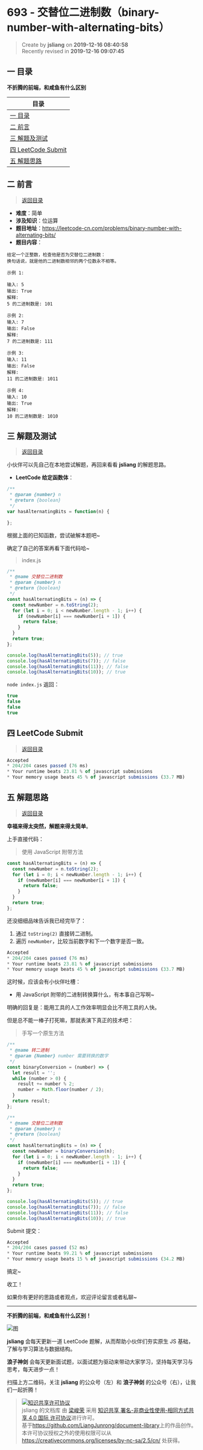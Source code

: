 693 - 交替位二进制数（binary-number-with-alternating-bits）
===

> Create by **jsliang** on **2019-12-16 08:40:58**  
> Recently revised in **2019-12-16 09:07:45**

## <a name="chapter-one" id="chapter-one"></a>一 目录

**不折腾的前端，和咸鱼有什么区别**

| 目录 |
| --- | 
| [一 目录](#chapter-one) | 
| <a name="catalog-chapter-two" id="catalog-chapter-two"></a>[二 前言](#chapter-two) |
| <a name="catalog-chapter-three" id="catalog-chapter-three"></a>[三 解题及测试](#chapter-three) |
| <a name="catalog-chapter-four" id="catalog-chapter-four"></a>[四 LeetCode Submit](#chapter-four) |
| <a name="catalog-chapter-five" id="catalog-chapter-five"></a>[五 解题思路](#chapter-five) |

## <a name="chapter-two" id="chapter-two"></a>二 前言

> [返回目录](#chapter-one)

* **难度**：简单
* **涉及知识**：位运算
* **题目地址**：https://leetcode-cn.com/problems/binary-number-with-alternating-bits/
* **题目内容**：

```
给定一个正整数，检查他是否为交替位二进制数：
换句话说，就是他的二进制数相邻的两个位数永不相等。

示例 1:

输入: 5
输出: True
解释:
5 的二进制数是: 101

示例 2:
输入: 7
输出: False
解释:
7 的二进制数是: 111

示例 3:
输入: 11
输出: False
解释:
11 的二进制数是: 1011

示例 4:
输入: 10
输出: True
解释:
10 的二进制数是: 1010
```

## <a name="chapter-three" id="chapter-three"></a>三 解题及测试

> [返回目录](#chapter-one)

小伙伴可以先自己在本地尝试解题，再回来看看 **jsliang** 的解题思路。

* **LeetCode 给定函数体**：

```js
/**
 * @param {number} n
 * @return {boolean}
 */
var hasAlternatingBits = function(n) {
    
};
```

根据上面的已知函数，尝试破解本题吧~

确定了自己的答案再看下面代码哈~

> index.js

```js
/**
 * @name 交替位二进制数
 * @param {number} n
 * @return {boolean}
 */
const hasAlternatingBits = (n) => {
  const newNumber = n.toString(2);
  for (let i = 0; i < newNumber.length - 1; i++) {
    if (newNumber[i] === newNumber[i + 1]) {
      return false;
    }
  }
  return true;
};

console.log(hasAlternatingBits(5)); // true
console.log(hasAlternatingBits(7)); // false
console.log(hasAlternatingBits(11)); // false
console.log(hasAlternatingBits(10)); // true
```

`node index.js` 返回：

```js
true
false
false
true
```

## <a name="chapter-four" id="chapter-four"></a>四 LeetCode Submit

> [返回目录](#chapter-one)

```js
Accepted
* 204/204 cases passed (76 ms)
* Your runtime beats 23.81 % of javascript submissions
* Your memory usage beats 45 % of javascript submissions (33.7 MB)
```

## <a name="chapter-five" id="chapter-five"></a>五 解题思路

> [返回目录](#chapter-one)

**幸福来得太突然，解题来得太简单**。

上手直接代码：

> 使用 JavaScript 附带方法

```js
const hasAlternatingBits = (n) => {
  const newNumber = n.toString(2);
  for (let i = 0; i < newNumber.length - 1; i++) {
    if (newNumber[i] === newNumber[i + 1]) {
      return false;
    }
  }
  return true;
};
```

还没细细品味告诉我已经完毕了：

1. 通过 `toString(2)` 直接转二进制。
2. 遍历 `newNumber`，比较当前数字和下一个数字是否一致。

```js
Accepted
* 204/204 cases passed (76 ms)
* Your runtime beats 23.81 % of javascript submissions
* Your memory usage beats 45 % of javascript submissions (33.7 MB)
```

这时候，应该会有小伙伴吐槽：

* 用 JavaScript 附带的二进制转换算什么，有本事自己写啊~

明确的回复是：能用工具的人工作效率明显会比不用工具的人快。

但是总不能一棒子打死嘛，那就表演下真正的技术吧：

> 手写一个原生方法

```js
/**
 * @name 转二进制
 * @param {Number} number 需要转换的数字
 */
const binaryConversion = (number) => {
  let result = '';
  while (number > 0) {
    result += number % 2;
    number = Math.floor(number / 2);
  }
  return result;
};

/**
 * @name 交替位二进制数
 * @param {number} n
 * @return {boolean}
 */
const hasAlternatingBits = (n) => {
  const newNumber = binaryConversion(n);
  for (let i = 0; i < newNumber.length - 1; i++) {
    if (newNumber[i] === newNumber[i + 1]) {
      return false;
    }
  }
  return true;
};

console.log(hasAlternatingBits(5)); // true
console.log(hasAlternatingBits(7)); // false
console.log(hasAlternatingBits(11)); // false
console.log(hasAlternatingBits(10)); // true
```

Submit 提交：

```js
Accepted
* 204/204 cases passed (52 ms)
* Your runtime beats 99.21 % of javascript submissions
* Your memory usage beats 15 % of javascript submissions (34.2 MB)
```

搞定~

收工！

如果你有更好的思路或者观点，欢迎评论留言或者私聊~

---

**不折腾的前端，和咸鱼有什么区别！**

![图](../../../public-repertory/img/z-index-small.png)

**jsliang** 会每天更新一道 LeetCode 题解，从而帮助小伙伴们夯实原生 JS 基础，了解与学习算法与数据结构。

**浪子神剑** 会每天更新面试题，以面试题为驱动来带动大家学习，坚持每天学习与思考，每天进步一点！

扫描上方二维码，关注 **jsliang** 的公众号（左）和 **浪子神剑** 的公众号（右），让我们一起折腾！

> <a rel="license" href="http://creativecommons.org/licenses/by-nc-sa/4.0/"><img alt="知识共享许可协议" style="border-width:0" src="https://i.creativecommons.org/l/by-nc-sa/4.0/88x31.png" /></a><br /><span xmlns:dct="http://purl.org/dc/terms/" property="dct:title">jsliang 的文档库</span> 由 <a xmlns:cc="http://creativecommons.org/ns#" href="https://github.com/LiangJunrong/document-library" property="cc:attributionName" rel="cc:attributionURL">梁峻荣</a> 采用 <a rel="license" href="http://creativecommons.org/licenses/by-nc-sa/4.0/">知识共享 署名-非商业性使用-相同方式共享 4.0 国际 许可协议</a>进行许可。<br />基于<a xmlns:dct="http://purl.org/dc/terms/" href="https://github.com/LiangJunrong/document-library" rel="dct:source">https://github.com/LiangJunrong/document-library</a>上的作品创作。<br />本许可协议授权之外的使用权限可以从 <a xmlns:cc="http://creativecommons.org/ns#" href="https://creativecommons.org/licenses/by-nc-sa/2.5/cn/" rel="cc:morePermissions">https://creativecommons.org/licenses/by-nc-sa/2.5/cn/</a> 处获得。